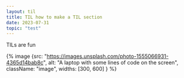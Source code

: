 ```yaml
---
layout: til
title: TIL how to make a TIL section
date: 2023-07-31
topic: "test"
---
```


TILs are fun
<!-- excerpt -->

{% image {src: "https://images.unsplash.com/photo-1555066931-4365d14bab8c", alt: "A laptop with some lines of code on the screen", className: "image", widths: [300, 600] } %}

